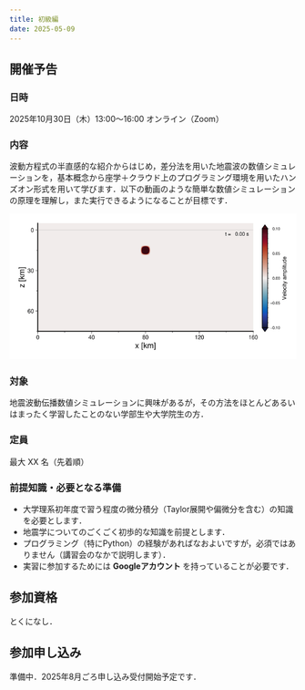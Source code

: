 ```yaml
---
title: 初級編
date: 2025-05-09
---
```


## 開催予告

### 日時

2025年10月30日（木）13:00〜16:00 オンライン（Zoom）

### 内容

波動方程式の半直感的な紹介からはじめ，差分法を用いた地震波の数値シミュレーションを，基本概念から座学＋クラウド上のプログラミング環境を用いたハンズオン形式を用いて学びます．以下の動画のような簡単な数値シミュレーションの原理を理解し，また実行できるようになることが目標です．

![](./wv1.gif)

### 対象

地震波動伝播数値シミュレーションに興味があるが，その方法をほとんどあるいはまったく学習したことのない学部生や大学院生の方．

### 定員

最大 XX 名（先着順）

### 前提知識・必要となる準備

- 大学理系初年度で習う程度の微分積分（Taylor展開や偏微分を含む）の知識を必要とします．
- 地震学についてのごくごく初歩的な知識を前提とします．
- プログラミング（特にPython）の経験があればなおよいですが，必須ではありません（講習会のなかで説明します）．
- 実習に参加するためには **Googleアカウント** を持っていることが必要です．

## 参加資格

とくになし．

## 参加申し込み

準備中．2025年8月ごろ申し込み受付開始予定です．
